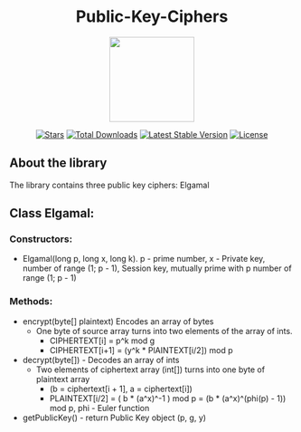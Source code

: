 <h1 align="center">Public-Key-Ciphers</h1>
<p align="center"><img src="https://i.imgur.com/ZfMSTrk.png" width=150></p>

<p align="center">
<a href="https://github.com/N1ghtF1re/Public-Key-Ciphers/stargazers"><img src="https://img.shields.io/github/stars/N1ghtF1re/Public-Key-Ciphers.svg" alt="Stars"></a>
<a href="https://github.com/N1ghtF1re/Public-Key-Ciphers/releases"><img src="https://img.shields.io/badge/downloads-4-brightgreen.svg" alt="Total Downloads"></a>
<a href="https://github.com/N1ghtF1re/Public-Key-Ciphers/releases"><img src="https://img.shields.io/github/tag/N1ghtF1re/Public-Key-Ciphers.svg" alt="Latest Stable Version"></a>
<a href="https://github.com/N1ghtF1re/Public-Key-Ciphers/blob/master/LICENSE"><img src="https://img.shields.io/github/license/N1ghtF1re/Public-Key-Ciphers.svg" alt="License"></a>
</p>
</p>

## About the library
The library contains three public key ciphers: Elgamal

## Class Elgamal: 

### Constructors: 
- Elgamal(long p, long x, long k). p - prime number, x - Private key, number of range (1; p - 1), Session key, mutually prime with p number of range (1; p - 1)

### Methods: 
- encrypt(byte[] plaintext) Encodes an array of bytes
  - One byte of source array turns into two elements of the array of ints.
     - CIPHERTEXT[i] = p^k mod g
     - CIPHERTEXT[i+1] = (y^k * PlAINTEXT[i/2]) mod p
- decrypt(byte[]) - Decodes an array of ints
  - Two elements of ciphertext array (int[]) turns into one byte of plaintext array
    - (b = ciphertext[i + 1], a =  ciphertext[i])
    - PLAINTEXT[i/2] =  ( b * (a^x)^-1 ) mod p = (b * (a^x)^(phi(p) - 1)) mod p, phi - Euler function
- getPublicKey() - return Public Key object (p, g, y)



